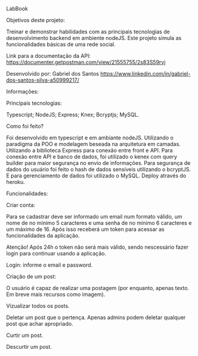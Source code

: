 LabBook

Objetivos deste projeto:

Treinar e demonstrar habilidades com as principais tecnologias de desenvolvimento backend em ambiente nodeJS. Este projeto simula as funcionalidades básicas de uma rede social.

Link para a documentação da API: https://documenter.getpostman.com/view/21555755/2s83S59rvj

Desenvolvido por: Gabriel dos Santos https://www.linkedin.com/in/gabriel-dos-santos-silva-a50999217/

Informações:

Principais tecnologias: 

Typescript;
NodeJS;
Express;
Knex;
Bcryptjs;
MySQL.

Como foi feito?

 Foi desenvolvido em typescript e em ambiante nodeJS.
 Utilizando o paradigma da POO e modelagem beseada na arquitetura em camadas. 
 Utilizando a biblioteca Express para conexão entre front e API.
 Para conexão entre API e banco de dados, foi utilizado o kenex com query builder para maior segurança no envio de informações.
 Para segurança de dados do usuário foi feito o hash de dados sensíveis utilizando o bcryptJS.
 E para gerenciamento de dados foi utilizado o MySQL.
 Deploy através do heroku.

Funcionalidades:

 Criar conta:
 
 Para se cadastrar deve ser informado um email num formato válido,
 um nome de no mínimo 5 caracteres e uma senha de no mínimo 6 caracteres e um máximo de 16. 
 Após isso receberá um token para acessar as funcionalidades da aplicação. 

 Atenção! Após 24h o token não será mais válido, sendo nescessário fazer login para continuar usando a aplicação.

 Login: informe o email e password.

 Criação de um post:

 O usuário é capaz de realizar uma postagem (por enquanto, apenas texto. Em breve mais recursos como imagem).

 Vizualizar todos os posts.

 Deletar um post que o pertença. Apenas admins podem deletar qualquer post que achar apropriado.

 Curtir um post.

 Descurtir um post.